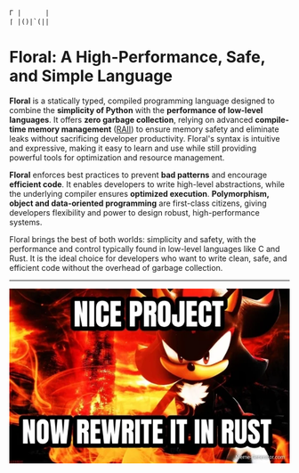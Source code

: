 ```
Γ |      |
⌈ |()|`(||
```

# Floral: A High-Performance, Safe, and Simple Language

**Floral** is a statically typed, compiled programming language designed to combine the **simplicity of Python** with the **performance of low-level languages**. It offers **zero garbage collection**, relying on advanced **compile-time memory management** ([RAII](https://en.wikipedia.org/wiki/Resource_acquisition_is_initialization)) to ensure memory safety and eliminate leaks without sacrificing developer productivity. Floral's syntax is intuitive and expressive, making it easy to learn and use while still providing powerful tools for optimization and resource management.

**Floral** enforces best practices to prevent **bad patterns** and encourage **efficient code**. It enables developers to write high-level abstractions, while the underlying compiler ensures **optimized execution**. **Polymorphism, object and data-oriented programming** are first-class citizens, giving developers flexibility and power to design robust, high-performance systems.

Floral brings the best of both worlds: simplicity and safety, with the performance and control typically found in low-level languages like C and Rust. It is the ideal choice for developers who want to write clean, safe, and efficient code without the overhead of garbage collection.

---

![I love Rust](docs/i_love_rust.png)
